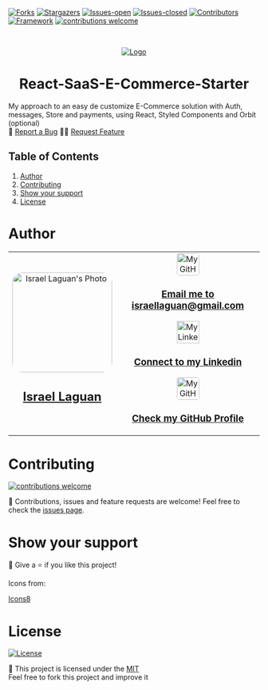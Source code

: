 <!-- PROJECT SHIELDS -->
[![Forks][forks-shield]][forks-url]
[![Stargazers][stars-shield]][stars-url]
[![Issues-open][issues-open-shield]][issues-url]
[![Issues-closed][issues-closed-shield]][issues-url]
[![Contributors][contributors-shield]][contributors-url]
[![Framework][badge-framework]][framework-url]
[![contributions welcome][contributions-welcome]][issues-url]

<!-- PROJECT LOGO -->
<br />
<p align="center">
  <a href="https://">
	  <img src="https://img.icons8.com/color/96/000000/full-image.png" alt="Logo"/>
  </a>

  <h1 align="center">
	React-SaaS-E-Commerce-Starter
  </h1>

  <p align="center">
    
My approach to an easy de customize E-Commerce solution with Auth, messages, Store and payments, using React, Styled Components and Orbit (optional)
    <br />
    🐞
    <a href="https://github.com/Israel-Laguan/React-SaaS-E-Commerce-Starter/issues">Report a Bug</a>
    🙋‍♂️
    <a href="https://github.com/Israel-Laguan/React-SaaS-E-Commerce-Starter/issues">Request Feature</a>
  </p>
</p>

## Table of Contents

1. [Author](#author)
2. [Contributing](#contributing)
3. [Show your support](#show-your-support)
4. [License](#license)

# Author

<table style="width:100%">
  <tr>
    <td>
        <div align="center">
            <a href="./docs/img/photo.png" target="_blank" rel="author">
                <img src="https://avatars2.githubusercontent.com/u/36519478?s=460&v=4" style="border-radius: 10%; min-width: 100px;" alt="Israel Laguan's Photo" width="200px">
            </a>
            <h2>
                <a href="https://israel-laguan.github.io/" target="_blank" rel="author">
                    Israel Laguan
                </a>
            </h2>
        </div>
    </td>
    <td>
        <div align="center">
            <a href="mailto:israellaguan@gmail.com" target="_blank" rel="author">
                <img src="https://img.icons8.com/color/48/000000/message-squared.png" style="border-radius: 10%" alt="My GitHub" height="45px">
                <h3>
                    Email me to 
                    <a href="mailto:israellaguan@gmail.com">
                        israellaguan@gmail.com
                    </a>
                </h3>
            </a>
            <a href="https://www.linkedin.com/in/israellaguan/" target="_blank" rel="author">
                <img src="https://img.icons8.com/color/48/000000/linkedin.png" alt="My Linkedin" height="45px">
                <h3>
                    Connect to my Linkedin
                </h3>
            </a>
            <a href="https://github.com/Israel-Laguan" target="_blank" rel="author">
                <img src="https://img.icons8.com/color/48/000000/github--v1.png" 
			style="border-radius: 10%" alt="My GitHub" height="45px"
		>
                <h3>
                    Check my GitHub Profile
                </h3>
            </a>
        </div>
    </td>
  </tr>
</table> 

# Contributing

[![contributions welcome][contributions-welcome]][issues-url]

🤝 Contributions, issues and feature requests are welcome!
Feel free to check the [issues page][issues-url].

# Show your support

🤗 Give a ⭐️ if you like this project!

Icons from:

<a href="https://icons8.com/icon/13917/full-image">Icons8</a>

# License

[![License][badge-license]](http://badges.mit-license.org)

📝 This project is licensed under the [MIT](LICENSE)\
Feel free to fork this project and improve it

<!-- MARKDOWN LINKS & IMAGES -->
[contributors-shield]: https://img.shields.io/github/contributors/Israel-Laguan/React-SaaS-E-Commerce-Starter?style=for-the-badge
[contributors-url]: https://github.com/Israel-Laguan/React-SaaS-E-Commerce-Starter/graphs/contributors
[forks-shield]: https://img.shields.io/github/forks/Israel-Laguan/React-SaaS-E-Commerce-Starter?style=for-the-badge
[forks-url]: https://github.com/Israel-Laguan/React-SaaS-E-Commerce-Starter/network/members
[stars-shield]: https://img.shields.io/github/stars/Israel-Laguan/React-SaaS-E-Commerce-Starter?style=for-the-badge
[stars-url]: https://github.com/Israel-Laguan/React-SaaS-E-Commerce-Starter/stargazers
[issues-open-shield]: https://img.shields.io/github/issues/Israel-Laguan/React-SaaS-E-Commerce-Starter?style=for-the-badge
[issues-url]: https://github.com/Israel-Laguan/React-SaaS-E-Commerce-Starter/issues
[issues-closed-shield]: https://img.shields.io/github/issues-closed/Israel-Laguan/React-SaaS-E-Commerce-Starter?style=for-the-badge
[badge-framework]: https://img.shields.io/badge/framework-here-9cf?style=for-the-badge
[framework-url]: https://google.com
[contributions-welcome]: https://img.shields.io/badge/contributions-welcome-brightgreen.svg?style=for-the-badge
[badge-license]: https://img.shields.io/:license-mit-blue.svg?style=for-the-badge
